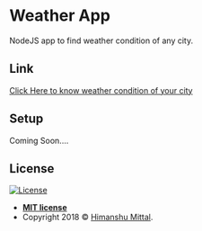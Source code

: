 # Weather App

NodeJS app to find weather condition of any city.

## Link

<a href="https://protected-wildwood-59223.herokuapp.com/">Click Here to know weather condition of your city</a>

## Setup

Coming Soon....

## License

[![License](http://img.shields.io/:license-mit-blue.svg?style=flat-square)](http://badges.mit-license.org)

- **[MIT license](https://github.com/mittalHimanshu/weatherApp-NodeJs-GUI/blob/master/LICENSE)**
- Copyright 2018 © <a href="https://github.com/mittalHimanshu" target="_blank">Himanshu Mittal</a>.